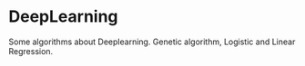 # DeepLearning
Some algorithms about Deeplearning. Genetic algorithm, Logistic and Linear Regression. 
